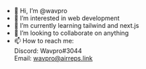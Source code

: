 - 👋 Hi, I’m @wavpro
- 👀 I’m interested in web development
- 🌱 I’m currently learning tailwind and next.js
- 💞️ I’m looking to collaborate on anything
- 📫 How to reach me:  
    Discord: Wavpro#3044   
    Email: wavpro@airreps.link

<!---
wavpro/wavpro is a ✨ special ✨ repository because its `README.md` (this file) appears on your GitHub profile.
You can click the Preview link to take a look at your changes.
--->
